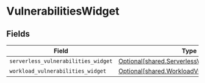 # VulnerabilitiesWidget


## Fields

| Field                                                                                                          | Type                                                                                                           | Required                                                                                                       | Description                                                                                                    |
| -------------------------------------------------------------------------------------------------------------- | -------------------------------------------------------------------------------------------------------------- | -------------------------------------------------------------------------------------------------------------- | -------------------------------------------------------------------------------------------------------------- |
| `serverless_vulnerabilities_widget`                                                                            | [Optional[shared.ServerlessVulnerabilitiesWidget]](undefined/models/shared/serverlessvulnerabilitieswidget.md) | :heavy_minus_sign:                                                                                             | N/A                                                                                                            |
| `workload_vulnerabilities_widget`                                                                              | [Optional[shared.WorkloadVulnerabilitiesWidget]](undefined/models/shared/workloadvulnerabilitieswidget.md)     | :heavy_minus_sign:                                                                                             | N/A                                                                                                            |